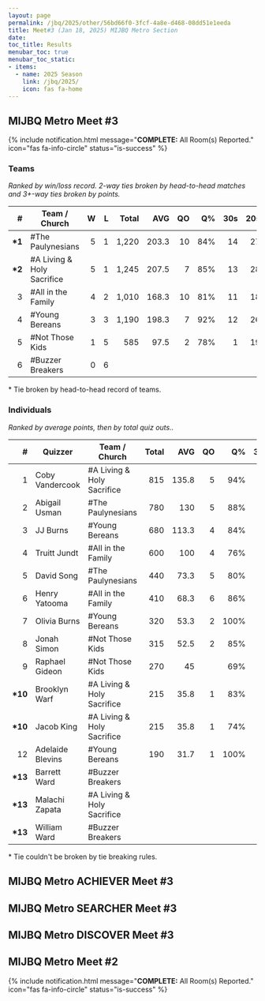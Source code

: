 ```yaml
---
layout: page
permalink: /jbq/2025/other/56bd66f0-3fcf-4a8e-d468-08dd51e1eeda
title: Meet#3 (Jan 18, 2025) MIJBQ Metro Section
date: 
toc_title: Results
menubar_toc: true
menubar_toc_static:
- items:
  - name: 2025 Season
    link: /jbq/2025/
    icon: fas fa-home
---
```



## MIJBQ Metro Meet #3

{% include notification.html
   message="<b>COMPLETE:</b> All Room(s) Reported."
   icon="fas fa-info-circle"
   status="is-success" %}


### Teams

*Ranked by win/loss record. 2-way ties broken by head-to-head matches and 3+-way ties broken by points.*

| # | Team / Church | W | L | Total | AVG | QO | Q% | 30s | 20s | 10s |
|--:|---|--:|--:|--:|--:|--:|--:|--:|--:|--:|
| **\*1** | #The Paulynesians | 5 | 1 | 1,220 | 203.3 | 10 | 84% | 14 | 27 | 27 |
| **\*2** | #A Living & Holy Sacrifice | 5 | 1 | 1,245 | 207.5 | 7 | 85% | 13 | 28 | 31 |
| 3 | #All in the Family | 4 | 2 | 1,010 | 168.3 | 10 | 81% | 11 | 18 | 36 |
| 4 | #Young Bereans | 3 | 3 | 1,190 | 198.3 | 7 | 92% | 12 | 26 | 31 |
| 5 | #Not Those Kids | 1 | 5 | 585 | 97.5 | 2 | 78% | 1 | 19 | 27 |
| 6 | #Buzzer Breakers | 0 | 6 |  |  |  |  |  |  |  |

\* Tie broken by head-to-head record of teams.

### Individuals

*Ranked by average points, then by total quiz outs..*

| # | Quizzer | Team / Church | Total | AVG | QO | Q% | 30s | 20s | 10s |
|--:|---|---|--:|--:|--:|--:|--:|--:|--:|
| 1 | Coby Vandercook | #A Living & Holy Sacrifice | 815 | 135.8 | 5 | 94% | 13 | 20 |  |
| 2 | Abigail Usman | #The Paulynesians | 780 | 130 | 5 | 88% | 13 | 19 | 3 |
| 3 | JJ Burns | #Young Bereans | 680 | 113.3 | 4 | 84% | 10 | 19 | 3 |
| 4 | Truitt Jundt | #All in the Family | 600 | 100 | 4 | 76% | 11 | 16 | 2 |
| 5 | David Song | #The Paulynesians | 440 | 73.3 | 5 | 80% | 1 | 8 | 24 |
| 6 | Henry Yatooma | #All in the Family | 410 | 68.3 | 6 | 86% |  | 2 | 34 |
| 7 | Olivia Burns | #Young Bereans | 320 | 53.3 | 2 | 100% | 2 | 6 | 12 |
| 8 | Jonah Simon | #Not Those Kids | 315 | 52.5 | 2 | 85% |  | 3 | 26 |
| 9 | Raphael Gideon | #Not Those Kids | 270 | 45 |  | 69% | 1 | 16 | 1 |
| **\*10** | Brooklyn Warf | #A Living & Holy Sacrifice | 215 | 35.8 | 1 | 83% |  | 4 | 15 |
| **\*10** | Jacob King | #A Living & Holy Sacrifice | 215 | 35.8 | 1 | 74% |  | 4 | 16 |
| 12 | Adelaide Blevins | #Young Bereans | 190 | 31.7 | 1 | 100% |  | 1 | 16 |
| **\*13** | Barrett Ward | #Buzzer Breakers |  |  |  |  |  |  |  |
| **\*13** | Malachi Zapata | #A Living & Holy Sacrifice |  |  |  |  |  |  |  |
| **\*13** | William Ward | #Buzzer Breakers |  |  |  |  |  |  |  |

\* Tie couldn't be broken by tie breaking rules.

## MIJBQ Metro ACHIEVER Meet #3

## MIJBQ Metro SEARCHER Meet #3

## MIJBQ Metro DISCOVER Meet #3

## MIJBQ Metro Meet #2

{% include notification.html
   message="<b>COMPLETE:</b> All Room(s) Reported."
   icon="fas fa-info-circle"
   status="is-success" %}


